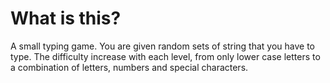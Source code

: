 # What is this?

A small typing game. You are given random sets of string that you have to type. The difficulty increase with each level, from only lower case letters to a combination of letters, numbers and special characters.
